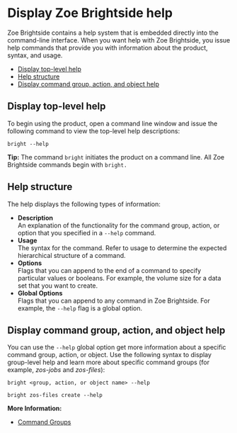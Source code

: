 # Display Zoe Brightside help
Zoe Brightside contains a help system that is embedded directly into the command-line interface. When you want help with Zoe Brightside, you issue help commands that provide you with information about the product, syntax, and usage.

  - [Display top-level help](#display-top-level-help)
  - [Help structure](#help-structure)
  - [Display command group, action, and object help](#display-command-group-action-and-object-help)

## Display top-level help
To begin using the product, open a command line window and issue the following command to view the top-level help descriptions:

```ca-code-default 
bright --help
```
**Tip:** The command `bright` initiates the product on a command line. All Zoe Brightside commands begin with `bright.`

## Help structure
The help displays the following types of information:
  - **Description**  
    An explanation of the functionality for the command
    group, action, or option that you specified in a `--help` command.
  - **Usage**  
    The syntax for the command. Refer to usage to determine the expected hierarchical structure of a command.
  - **Options**  
    Flags that you can append to the end of a command to specify particular values or booleans. For example, the volume size
    for a data set that you want to create. 
  - **Global Options**  
    Flags that you can append to any command in Zoe Brightside. For example, the `--help` flag is a global option. 

## Display command group, action, and object help
You can use the `--help` global option get more information about a specific command group, action, or object. Use the following syntax to display group-level help and learn more about specific command groups (for example, *zos-jobs* and *zos-files*):

``` ca-code-default
bright <group, action, or object name> --help
```
``` ca-code-default
bright zos-files create --help
```
**More Information:**

  - [Command Groups](cli-commandgroups.md)